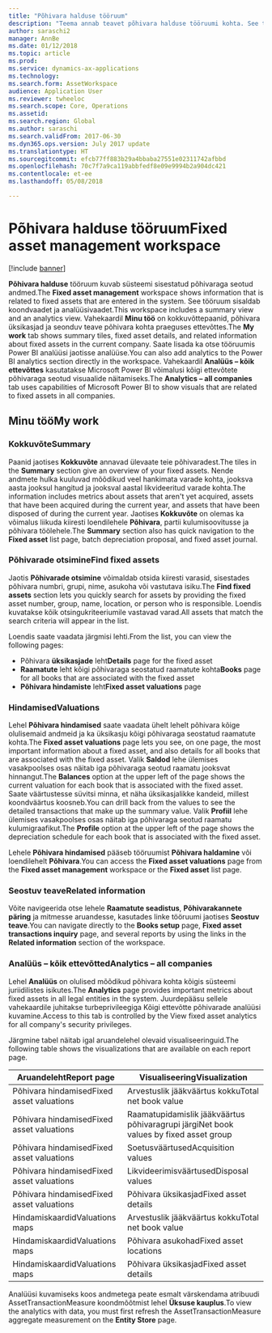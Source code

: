 ```yaml
---
title: "Põhivara halduse tööruum"
description: "Teema annab teavet põhivara halduse tööruumi kohta. See tööruum kuvab süsteemi sisestatud põhivaraga seotud andmed. See sisaldab koondvaadet ja analüüsivaadet."
author: saraschi2
manager: AnnBe
ms.date: 01/12/2018
ms.topic: article
ms.prod: 
ms.service: dynamics-ax-applications
ms.technology: 
ms.search.form: AssetWorkspace
audience: Application User
ms.reviewer: twheeloc
ms.search.scope: Core, Operations
ms.assetid: 
ms.search.region: Global
ms.author: saraschi
ms.search.validFrom: 2017-06-30
ms.dyn365.ops.version: July 2017 update
ms.translationtype: HT
ms.sourcegitcommit: efcb77ff883b29a4bbaba27551e02311742afbbd
ms.openlocfilehash: 70c7f7a9ca119abbfedf8e09e9994b2a904dc421
ms.contentlocale: et-ee
ms.lasthandoff: 05/08/2018

---
```


# <a name="fixed-asset-management-workspace"></a><span data-ttu-id="af3ed-105">Põhivara halduse tööruum</span><span class="sxs-lookup"><span data-stu-id="af3ed-105">Fixed asset management workspace</span></span>

[!include [banner](../includes/banner.md)]

<span data-ttu-id="af3ed-106">**Põhivara halduse** tööruum kuvab süsteemi sisestatud põhivaraga seotud andmed.</span><span class="sxs-lookup"><span data-stu-id="af3ed-106">The **Fixed asset management** workspace shows information that is related to fixed assets that are entered in the system.</span></span> <span data-ttu-id="af3ed-107">See tööruum sisaldab koondvaadet ja analüüsivaadet.</span><span class="sxs-lookup"><span data-stu-id="af3ed-107">This workspace includes a summary view and an analytics view.</span></span> <span data-ttu-id="af3ed-108">Vahekaardil **Minu töö** on kokkuvõttepaanid, põhivara üksikasjad ja seonduv teave põhivara kohta praeguses ettevõttes.</span><span class="sxs-lookup"><span data-stu-id="af3ed-108">The **My work** tab shows summary tiles, fixed asset details, and related information about fixed assets in the current company.</span></span> <span data-ttu-id="af3ed-109">Saate lisada ka otse tööruumis Power BI analüüsi jaotisse analüüse.</span><span class="sxs-lookup"><span data-stu-id="af3ed-109">You can also add analytics to the Power BI analytics section directly in the workspace.</span></span> <span data-ttu-id="af3ed-110">Vahekaardil **Analüüs – kõik ettevõttes** kasutatakse Microsoft Power BI võimalusi kõigi ettevõtete põhivaraga seotud visuaalide näitamiseks.</span><span class="sxs-lookup"><span data-stu-id="af3ed-110">The **Analytics – all companies** tab uses capabilities of Microsoft Power BI to show visuals that are related to fixed assets in all companies.</span></span>

## <a name="my-work"></a><span data-ttu-id="af3ed-111">Minu töö</span><span class="sxs-lookup"><span data-stu-id="af3ed-111">My work</span></span>

### <a name="summary"></a><span data-ttu-id="af3ed-112">Kokkuvõte</span><span class="sxs-lookup"><span data-stu-id="af3ed-112">Summary</span></span>

<span data-ttu-id="af3ed-113">Paanid jaotises **Kokkuvõte** annavad ülevaate teie põhivaradest.</span><span class="sxs-lookup"><span data-stu-id="af3ed-113">The tiles in the **Summary** section give an overview of your fixed assets.</span></span> <span data-ttu-id="af3ed-114">Nende andmete hulka kuuluvad mõõdikud veel hankimata varade kohta, jooksva aasta jooksul hangitud ja jooksval aastal likvideeritud varade kohta.</span><span class="sxs-lookup"><span data-stu-id="af3ed-114">The information includes metrics about assets that aren't yet acquired, assets that have been acquired during the current year, and assets that have been disposed of during the current year.</span></span> <span data-ttu-id="af3ed-115">Jaotises **Kokkuvõte** on olemas ka võimalus liikuda kiiresti loendilehele **Põhivara**, partii kulumisoovitusse ja põhivara töölehele.</span><span class="sxs-lookup"><span data-stu-id="af3ed-115">The **Summary** section also has quick navigation to the **Fixed asset** list page, batch depreciation proposal, and fixed asset journal.</span></span>

### <a name="find-fixed-assets"></a><span data-ttu-id="af3ed-116">Põhivarade otsimine</span><span class="sxs-lookup"><span data-stu-id="af3ed-116">Find fixed assets</span></span>

<span data-ttu-id="af3ed-117">Jaotis **Põhivarade otsimine** võimaldab otsida kiiresti varasid, sisestades põhivara numbri, grupi, nime, asukoha või vastutava isiku.</span><span class="sxs-lookup"><span data-stu-id="af3ed-117">The **Find fixed assets** section lets you quickly search for assets by providing the fixed asset number, group, name, location, or person who is responsible.</span></span> <span data-ttu-id="af3ed-118">Loendis kuvatakse kõik otsingukriteeriumile vastavad varad.</span><span class="sxs-lookup"><span data-stu-id="af3ed-118">All assets that match the search criteria will appear in the list.</span></span>

<span data-ttu-id="af3ed-119">Loendis saate vaadata järgmisi lehti.</span><span class="sxs-lookup"><span data-stu-id="af3ed-119">From the list, you can view the following pages:</span></span>

 - <span data-ttu-id="af3ed-120">Põhivara **üksikasjade** leht</span><span class="sxs-lookup"><span data-stu-id="af3ed-120">**Details** page for the fixed asset</span></span>
 - <span data-ttu-id="af3ed-121">**Raamatute** leht kõigi põhivaraga seostatud raamatute kohta</span><span class="sxs-lookup"><span data-stu-id="af3ed-121">**Books** page for all books that are associated with the fixed asset</span></span>
 - <span data-ttu-id="af3ed-122">**Põhivara hindamiste** leht</span><span class="sxs-lookup"><span data-stu-id="af3ed-122">**Fixed asset valuations** page</span></span>

### <a name="valuations"></a><span data-ttu-id="af3ed-123">Hindamised</span><span class="sxs-lookup"><span data-stu-id="af3ed-123">Valuations</span></span>

<span data-ttu-id="af3ed-124">Lehel **Põhivara hindamised** saate vaadata ühelt lehelt põhivara kõige olulisemaid andmeid ja ka üksikasju kõigi põhivaraga seostatud raamatute kohta.</span><span class="sxs-lookup"><span data-stu-id="af3ed-124">The **Fixed asset valuations** page lets you see, on one page, the most important information about a fixed asset, and also details for all books that are associated with the fixed asset.</span></span> <span data-ttu-id="af3ed-125">Valik **Saldod** lehe ülemises vasakpoolses osas näitab iga põhivaraga seotud raamatu jooksvat hinnangut.</span><span class="sxs-lookup"><span data-stu-id="af3ed-125">The **Balances** option at the upper left of the page shows the current valuation for each book that is associated with the fixed asset.</span></span> <span data-ttu-id="af3ed-126">Saate väärtustesse süvitsi minna, et näha üksikasjalikke kandeid, millest koondväärtus koosneb.</span><span class="sxs-lookup"><span data-stu-id="af3ed-126">You can drill back from the values to see the detailed transactions that make up the summary value.</span></span> <span data-ttu-id="af3ed-127">Valik **Profiil** lehe ülemises vasakpoolses osas näitab iga põhivaraga seotud raamatu kulumigraafikut.</span><span class="sxs-lookup"><span data-stu-id="af3ed-127">The **Profile** option at the upper left of the page shows the depreciation schedule for each book that is associated with the fixed asset.</span></span>

<span data-ttu-id="af3ed-128">Lehele **Põhivara hindamised** pääseb tööruumist **Põhivara haldamine** või loendilehelt **Põhivara**.</span><span class="sxs-lookup"><span data-stu-id="af3ed-128">You can access the **Fixed asset valuations** page from the **Fixed asset management** workspace or the **Fixed asset** list page.</span></span>

### <a name="related-information"></a><span data-ttu-id="af3ed-129">Seostuv teave</span><span class="sxs-lookup"><span data-stu-id="af3ed-129">Related information</span></span>

<span data-ttu-id="af3ed-130">Võite navigeerida otse lehele **Raamatute seadistus**, **Põhivarakannete päring** ja mitmesse aruandesse, kasutades linke tööruumi jaotises **Seostuv teave**.</span><span class="sxs-lookup"><span data-stu-id="af3ed-130">You can navigate directly to the **Books setup** page, **Fixed asset transactions inquiry** page, and several reports by using the links in the **Related information** section of the workspace.</span></span>

### <a name="analytics--all-companies"></a><span data-ttu-id="af3ed-131">Analüüs – kõik ettevõtted</span><span class="sxs-lookup"><span data-stu-id="af3ed-131">Analytics – all companies</span></span>

<span data-ttu-id="af3ed-132">Lehel **Analüüs** on olulised mõõdikud põhivara kohta kõigis süsteemi juriidilistes isikutes.</span><span class="sxs-lookup"><span data-stu-id="af3ed-132">The **Analytics** page provides important metrics about fixed assets in all legal entities in the system.</span></span> <span data-ttu-id="af3ed-133">Juurdepääsu sellele vahekaardile juhitakse turbeprivileegiga Kõigi ettevõtte põhivarade analüüsi kuvamine.</span><span class="sxs-lookup"><span data-stu-id="af3ed-133">Access to this tab is controlled by the View fixed asset analytics for all company's security privileges.</span></span>

<span data-ttu-id="af3ed-134">Järgmine tabel näitab igal aruandelehel olevaid visualiseeringuid.</span><span class="sxs-lookup"><span data-stu-id="af3ed-134">The following table shows the visualizations that are available on each report page.</span></span>

| <span data-ttu-id="af3ed-135">Aruandeleht</span><span class="sxs-lookup"><span data-stu-id="af3ed-135">Report page</span></span>            | <span data-ttu-id="af3ed-136">Visualiseering</span><span class="sxs-lookup"><span data-stu-id="af3ed-136">Visualization</span></span>        |
|------------------------|----------------------|
| <span data-ttu-id="af3ed-137">Põhivara hindamised</span><span class="sxs-lookup"><span data-stu-id="af3ed-137">Fixed asset valuations</span></span> | <span data-ttu-id="af3ed-138">Arvestuslik jääkväärtus kokku</span><span class="sxs-lookup"><span data-stu-id="af3ed-138">Total net book value</span></span> |
| <span data-ttu-id="af3ed-139">Põhivara hindamised</span><span class="sxs-lookup"><span data-stu-id="af3ed-139">Fixed asset valuations</span></span> | <span data-ttu-id="af3ed-140">Raamatupidamislik jääkväärtus põhivaragrupi järgi</span><span class="sxs-lookup"><span data-stu-id="af3ed-140">Net book values by fixed asset group</span></span> |
| <span data-ttu-id="af3ed-141">Põhivara hindamised</span><span class="sxs-lookup"><span data-stu-id="af3ed-141">Fixed asset valuations</span></span> | <span data-ttu-id="af3ed-142">Soetusväärtused</span><span class="sxs-lookup"><span data-stu-id="af3ed-142">Acquisition values</span></span> |
| <span data-ttu-id="af3ed-143">Põhivara hindamised</span><span class="sxs-lookup"><span data-stu-id="af3ed-143">Fixed asset valuations</span></span> | <span data-ttu-id="af3ed-144">Likvideerimisväärtused</span><span class="sxs-lookup"><span data-stu-id="af3ed-144">Disposal values</span></span> |
| <span data-ttu-id="af3ed-145">Põhivara hindamised</span><span class="sxs-lookup"><span data-stu-id="af3ed-145">Fixed asset valuations</span></span> | <span data-ttu-id="af3ed-146">Põhivara üksikasjad</span><span class="sxs-lookup"><span data-stu-id="af3ed-146">Fixed asset details</span></span> |
| <span data-ttu-id="af3ed-147">Hindamiskaardid</span><span class="sxs-lookup"><span data-stu-id="af3ed-147">Valuations maps</span></span>        | <span data-ttu-id="af3ed-148">Arvestuslik jääkväärtus kokku</span><span class="sxs-lookup"><span data-stu-id="af3ed-148">Total net book value</span></span> |
| <span data-ttu-id="af3ed-149">Hindamiskaardid</span><span class="sxs-lookup"><span data-stu-id="af3ed-149">Valuations maps</span></span>        | <span data-ttu-id="af3ed-150">Põhivara asukohad</span><span class="sxs-lookup"><span data-stu-id="af3ed-150">Fixed asset locations</span></span> |
| <span data-ttu-id="af3ed-151">Hindamiskaardid</span><span class="sxs-lookup"><span data-stu-id="af3ed-151">Valuations maps</span></span>        | <span data-ttu-id="af3ed-152">Põhivara üksikasjad</span><span class="sxs-lookup"><span data-stu-id="af3ed-152">Fixed asset details</span></span> |

<span data-ttu-id="af3ed-153">Analüüsi kuvamiseks koos andmetega peate esmalt värskendama atribuudi AssetTransactionMeasure koondmõõtmist lehel **Üksuse kauplus**.</span><span class="sxs-lookup"><span data-stu-id="af3ed-153">To view the analytics with data, you must first refresh the AssetTransactionMeasure aggregate measurement on the **Entity Store** page.</span></span>

